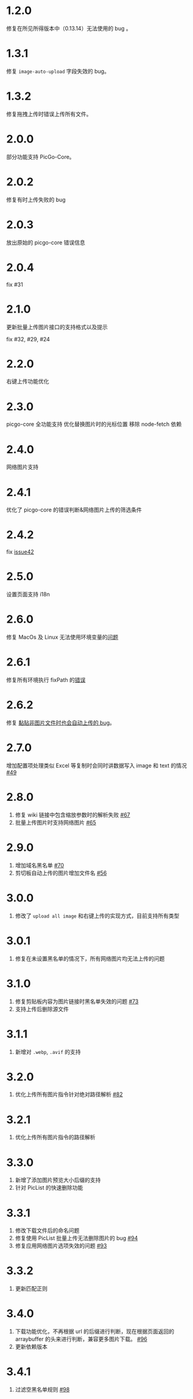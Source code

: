 # 1.2.0

修复在所见所得版本中（0.13.14）无法使用的 bug 。

# 1.3.1

修复 `image-auto-upload` 字段失效的 bug。

# 1.3.2

修复拖拽上传时错误上传所有文件。

# 2.0.0

部分功能支持 PicGo-Core。

# 2.0.2

修复有时上传失败的 bug

# 2.0.3

放出原始的 picgo-core 错误信息

# 2.0.4

fix #31

# 2.1.0

更新批量上传图片接口的支持格式以及提示

fix #32, #29, #24

# 2.2.0

右键上传功能优化

# 2.3.0

picgo-core 全功能支持
优化替换图片时的光标位置
移除 node-fetch 依赖

# 2.4.0

网络图片支持

# 2.4.1

优化了 picgo-core 的错误判断&网络图片上传的筛选条件

# 2.4.2

fix [issue42](https://github.com/renmu123/obsidian-image-auto-upload-plugin/issues/42)

# 2.5.0

设置页面支持 i18n

# 2.6.0

修复 MacOs 及 Linux 无法使用环境变量的[问题](https://github.com/renmu123/obsidian-image-auto-upload-plugin/pull/44)

# 2.6.1

修复所有环境执行 fixPath 的[错误](https://github.com/renmu123/obsidian-image-auto-upload-plugin/pull/45)

# 2.6.2

修复 [黏贴非图片文件时也会自动上传的 bug](https://github.com/renmu123/obsidian-image-auto-upload-plugin/issues/19)。

# 2.7.0

增加配置项处理类似 Excel 等复制时会同时讲数据写入 image 和 text 的情况 [#49](https://github.com/renmu123/obsidian-image-auto-upload-plugin/issues/49)

# 2.8.0

1. 修复 wiki 链接中包含缩放参数时的解析失败 [#67](https://github.com/renmu123/obsidian-image-auto-upload-plugin/issues/67)
2. 批量上传图片时支持网络图片 [#65](https://github.com/renmu123/obsidian-image-auto-upload-plugin/issues/65)

# 2.9.0

1. 增加域名黑名单 [#70](https://github.com/renmu123/obsidian-image-auto-upload-plugin/issues/70)
2. 剪切板自动上传的图片增加文件名 [#56](https://github.com/renmu123/obsidian-image-auto-upload-plugin/issues/56)

# 3.0.0

1. 修改了 `upload all image` 和右键上传的实现方式，目前支持所有类型

# 3.0.1

1. 修复在未设置黑名单的情况下，所有网络图片均无法上传的问题

# 3.1.0

1. 修复剪贴板内容为图片链接时黑名单失效的问题 [#73](https://github.com/renmu123/obsidian-image-auto-upload-plugin/issues/73)
2. 支持上传后删除源文件

# 3.1.1

1. 新增对 `.webp`, `.avif` 的支持

# 3.2.0

1. 优化上传所有图片指令针对绝对路径解析 [#82](https://github.com/renmu123/obsidian-image-auto-upload-plugin/issues/82)

# 3.2.1

1. 优化上传所有图片指令的路径解析

# 3.3.0

1. 新增了添加图片预览大小后缀的支持
2. 针对 PicList 的快速删除功能

# 3.3.1

1. 修改下载文件后的命名问题
2. 修复使用 PicList 批量上传无法删除图片的 bug [#94](https://github.com/renmu123/obsidian-image-auto-upload-plugin/issues/94)
3. 修复应用网络图片选项失效的问题 [#93](https://github.com/renmu123/obsidian-image-auto-upload-plugin/issues/93)

# 3.3.2

1. 更新匹配正则

# 3.4.0

1. 下载功能优化，不再根据 url 的后缀进行判断，现在根据页面返回的 arraybuffer 的头来进行判断，兼容更多图片下载。 [#96](https://github.com/renmu123/obsidian-image-auto-upload-plugin/issues/96)
2. 更新依赖版本

# 3.4.1

1. 过滤空黑名单规则 [#98](https://github.com/renmu123/obsidian-image-auto-upload-plugin/issues/98)
